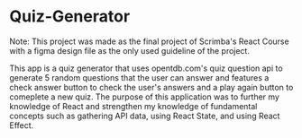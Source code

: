 # Quiz-Generator
Note: This project was made as the final project of Scrimba's React Course with a figma design file as the only used guideline of the project.

This app is a quiz generator that uses opentdb.com's quiz question api to generate 5 random questions that the user can answer and features a check answer button to check the user's answers and a play again button to comeplete a new quiz. The purpose of this application was to further my knowledge of React and strengthen my knowledge of fundamental concepts such as gathering API data, using React State, and using React Effect. 
